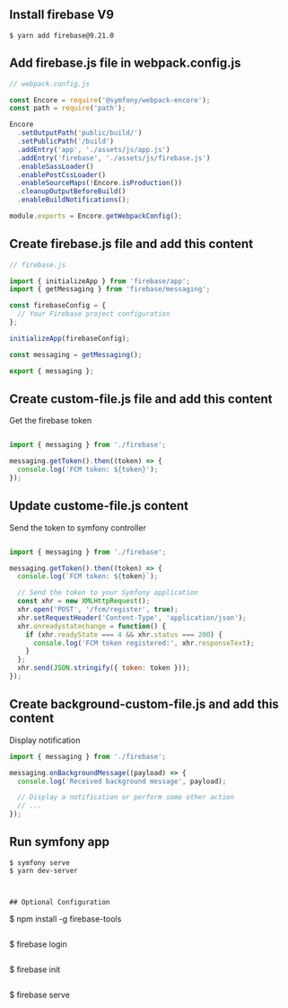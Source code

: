 ## Install firebase V9
```
$ yarn add firebase@9.21.0
```
## Add firebase.js file in webpack.config.js

```js
// webpack.config.js

const Encore = require('@symfony/webpack-encore');
const path = require('path');

Encore
  .setOutputPath('public/build/')
  .setPublicPath('/build')
  .addEntry('app', './assets/js/app.js')
  .addEntry('firebase', './assets/js/firebase.js')
  .enableSassLoader()
  .enablePostCssLoader()
  .enableSourceMaps(!Encore.isProduction())
  .cleanupOutputBeforeBuild()
  .enableBuildNotifications();

module.exports = Encore.getWebpackConfig();
```

## Create firebase.js file and add this content
```js
// firebase.js

import { initializeApp } from 'firebase/app';
import { getMessaging } from 'firebase/messaging';

const firebaseConfig = {
  // Your Firebase project configuration
};

initializeApp(firebaseConfig);

const messaging = getMessaging();

export { messaging };

```

## Create custom-file.js file and add this content
Get the firebase token
```js

import { messaging } from './firebase';

messaging.getToken().then((token) => {
  console.log('FCM token: ${token}');
});

```

## Update custome-file.js content 
Send the token to symfony controller
```js

import { messaging } from './firebase';

messaging.getToken().then((token) => {
  console.log(`FCM token: ${token}`);

  // Send the token to your Symfony application
  const xhr = new XMLHttpRequest();
  xhr.open('POST', '/fcm/register', true);
  xhr.setRequestHeader('Content-Type', 'application/json');
  xhr.onreadystatechange = function() {
    if (xhr.readyState === 4 && xhr.status === 200) {
      console.log('FCM token registered:', xhr.responseText);
    }
  };
  xhr.send(JSON.stringify({ token: token }));
});

```
## Create background-custom-file.js and add this content 
Display notification 
```js
import { messaging } from './firebase';

messaging.onBackgroundMessage((payload) => {
  console.log('Received background message', payload);

  // Display a notification or perform some other action
  // ...
});

```

## Run symfony app

```
$ symfony serve
$ yarn dev-server
```

```


## Optional Configuration

```
$ npm install -g firebase-tools
```

```
$ firebase login
```

```
$ firebase init
```

```
$ firebase serve
```


